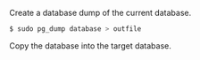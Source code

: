 Create a database dump of the current database.

```bash
$ sudo pg_dump database > outfile
```

Copy the database into the target database.

